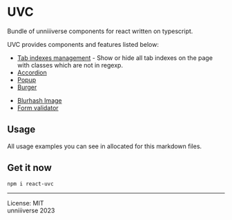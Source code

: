 # UVC
Bundle of unniiiverse components for react written on typescript.

UVC provides components and features listed below:
+ [Tab indexes management](https://github.com/unniiiverse/react-uvc/tree/main/docs/functions.md#tabindexes) - Show or hide all tab indexes on the page with classes which are not in regexp.
+ [Accordion](https://github.com/unniiiverse/react-uvc/tree/main/docs/accordion.md/)
+ [Popup](https://github.com/unniiiverse/react-uvc/tree/main/docs/popup.md/)
+ [Burger](https://github.com/unniiiverse/react-uvc/tree/main/docs/burger.md/)
<!-- + [Tabs](https://github.com/unniiiverse/react-uvc/tree/main/docs/tabs.md/) -->
+ [Blurhash Image](https://github.com/unniiiverse/react-uvc/tree/main/docs/blimage.md/)
+ [Form validator](https://github.com/unniiiverse/react-uvc/tree/main/docs/validator.md/)

## Usage
All usage examples you can see in allocated for this markdown files.

## Get it now
```
npm i react-uvc
```

<hr>

License: MIT <br>
unniiiverse 2023 